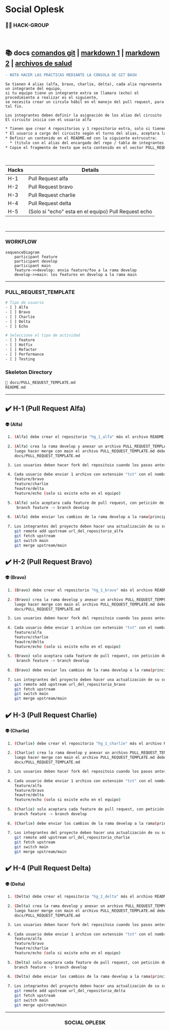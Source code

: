 # Social Oplesk
### 🏴‍☠️ HACK-GROUP

<br/>

📚 docs [comandos git](https://gist.github.com/dasdo/9ff71c5c0efa037441b6) | [markdown 1](https://agea.github.io/tutorial.md/) | [markdown 2](https://docs.github.com/es/get-started/writing-on-github/getting-started-with-writing-and-formatting-on-github/basic-writing-and-formatting-syntax) | [archivos de salud](https://docs.github.com/es/communities/setting-up-your-project-for-healthy-contributions/creating-a-default-community-health-file)
---

```diff
- NOTA HACER LAS PRÁCTICAS MEDIANTE LA CONSOLA DE GIT BASH  
```

```
Se tienen 4 alias (alfa, bravo, charlie, delta), cada alia representa un integrante del equipo, 
si tu equipo tiene un integrante extra se llamara (echo) el procedimiento a realizar es el siguiente,
se necesita crear un circulo hábil en el manejo del pull request, para tal fin. 

Los integrantes deben definir la asignación de los alias del circuito
El circuito inicia con el usuario alfa
```
```diff
* Tienen que crear 4 repositorios y 1 repositorio extra, solo si tienen a echo en el equipo.
* El usuario a cargo del circuito según el turno del alias, aceptara las solicitudes de pull request del equipo
* Definir un contenido en el README.md con la siguiente estrucutra:
  * (titulo con el alias del encargado del repo / tabla de integrantes donde se refleje el nombre, ubicación de cada integrante) 
* Copie el fragmento de texto que esta contenido en el sector PULL_REQUEST_TEMPLATE en el archivo PULL_REQUEST_TEMPLATE.md
```
<br/>

|Hacks | Details | 
|----------|---------|
| H-1      | Pull Request alfa |
| H-2      | Pull Request bravo |
| H-3      | Pull Request charlie | 
| H-4      | Pull Request delta |
| H-5      | (Solo si "echo" esta en el equipo) Pull Request echo |
<br/> 

---

### WORKFLOW

```mermaid
sequenceDiagram
    participant feature
    participant develop
    participant main
    feature->>develop: envia feature/foo a la rama develop
    develop->>main: los features en develop a la rama main
```

---

### PULL_REQUEST_TEMPLATE
```sh
# Tipo de usuario
- [ ] Alfa
- [ ] Bravo 
- [ ] Charlie
- [ ] Delta
- [ ] Echo

# Seleccione el tipo de actividad
- [ ] Feature
- [ ] Hotfix
- [ ] Refactor
- [ ] Performance
- [ ] Testing
```

### Skeleton Directory

```diff
📁 docs/PULL_REQUEST_TEMPLATE.md
README.md
```
---

## ✔️ H-1 (Pull Request Alfa)

#### 👽 (Alfa)
```sh
 1. (Alfa) debe crear el repositorio "hg_1_alfa" más el archivo README.md
 
 2. (Alfa) crea la rama develop y anexar un archivo PULL_REQUEST_TEMPLATE.md dentro del repositorio /docs,
    luego hacer merge con main el archivo PULL_REQUEST_TEMPLATE.md debe contener el template de ejemplo
    docs/PULL_REQUEST_TEMPLATE.md

 3. Los usuarios deben hacer fork del repositoio cuando los pasos anteriores esten listos
 
 4. Cada usuario debe enviar 1 archivo con extensión "txt" con el nombre de su alias al repositorio:
    feature/bravo
    feature/charlie
    feautre/delta
    feature/echo (solo si existe echo en el equipo)
    
 5. (Alfa) solo aceptara cada feature de pull request, con petición de merge a la rama develop
     branch feature -> branch develop
    
 6. (Alfa) debe enviar los cambios de la rama develop a la rama(principal) main   
 
 7. Los integrantes del proyecto deben hacer una actualización de su sucursal(repositorio) local
    git remote add upstream url_del_repositorio_alfa
    git fetch upstream
    git switch main
    git merge upstream/main
```

## ✔️ H-2 (Pull Request Bravo)

#### 👽 (Bravo)
```sh
 1. (Bravo) debe crear el repositorio "hg_1_bravo" más el archivo README.md
 
 2. (Bravo) crea la rama develop y anexar un archivo PULL_REQUEST_TEMPLATE.md dentro del repositorio /docs, 
    luego hacer merge con main el archivo PULL_REQUEST_TEMPLATE.md debe contener el template de ejemplo
    docs/PULL_REQUEST_TEMPLATE.md

 3. Los usuarios deben hacer fork del repositoio cuando los pasos anteriores esten listos
 
 4. Cada usuario debe enviar 1 archivo con extensión "txt" con el nombre de su alias al repositorio:
    feature/alfa
    feature/charlie
    feautre/delta
    feature/echo (solo si existe echo en el equipo)
    
 5. (Bravo) solo aceptara cada feature de pull request, con petición de merge a la rama develop
     branch feature -> branch develop
     
 6. (Bravo) debe enviar los cambios de la rama develop a la rama(principal) main   
 
 7. Los integrantes del proyecto deben hacer una actualización de su sucursal(repositorio) local
    git remote add upstream url_del_repositorio_bravo
    git fetch upstream
    git switch main
    git merge upstream/main 
```

## ✔️ H-3 (Pull Request Charlie)

#### 👽 (Charlie)
```sh
 1. (Charlie) debe crear el repositorio "hg_1_charlie" más el archivo README.md
 
 2. (Charlie) crea la rama develop y anexar un archivo PULL_REQUEST_TEMPLATE.md dentro del repositorio /docs, 
    luego hacer merge con main el archivo PULL_REQUEST_TEMPLATE.md debe contener el template de ejemplo
    docs/PULL_REQUEST_TEMPLATE.md

 3. Los usuarios deben hacer fork del repositoio cuando los pasos anteriores esten listos
 
 4. Cada usuario debe enviar 1 archivo con extensión "txt" con el nombre de su alias al repositorio:
    feature/alfa
    feature/bravo
    feautre/delta
    feature/echo (solo si existe echo en el equipo)
    
 5. (Charlie) solo aceptara cada feature de pull request, con petición de merge a la rama develop
    branch feature -> branch develop
    
 6. (Charlie) debe enviar los cambios de la rama develop a la rama(principal) main   
 
 7. Los integrantes del proyecto deben hacer una actualización de su sucursal(repositorio) local
    git remote add upstream url_del_repositorio_charlie
    git fetch upstream
    git switch main
    git merge upstream/main 
```

## ✔️ H-4 (Pull Request Delta)

#### 👽 (Delta)
```sh
 1. (Delta) debe crear el repositorio "hg_1_delta" más el archivo README.md
 
 2. (Delta) crea la rama develop y anexar un archivo PULL_REQUEST_TEMPLATE.md dentro del repositorio /docs, 
    luego hacer merge con main el archivo PULL_REQUEST_TEMPLATE.md debe contener el template de ejemplo
    docs/PULL_REQUEST_TEMPLATE.md

 3. Los usuarios deben hacer fork del repositoio cuando los pasos anteriores esten listos
 
 4. Cada usuario debe enviar 1 archivo con extensión "txt" con el nombre de su alias al repositorio:
    feature/alfa
    feature/bravo
    feautre/charlie
    feature/echo (solo si existe echo en el equipo)
    
 5. (Delta) solo aceptara cada feature de pull request, con petición de merge a la rama develop
    branch feature -> branch develop
    
 6. (Delta) debe enviar los cambios de la rama develop a la rama(principal) main   
 
 7. Los integrantes del proyecto deben hacer una actualización de su sucursal(repositorio) local
    git remote add upstream url_del_repositorio_delta
    git fetch upstream
    git switch main
    git merge upstream/main 
```
---
<h3 align="center">SOCIAL OPLESK</h3>
